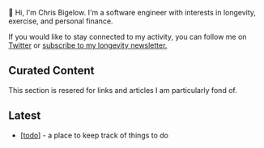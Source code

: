 👋 Hi, I'm Chris Bigelow. I'm a software engineer with interests in longevity, exercise, and personal finance.

If you would like to stay connected to my activity, you can follow me on [Twitter](https://twitter.com/chbigelow) or [subscribe to my longevity newsletter.](pareto.substack.com)

## Curated Content

This section is resered for links and articles I am particularly fond of.


## Latest
- [[todo]] - a place to keep track of things to do

[//begin]: # "Autogenerated link references for markdown compatibility"
[todo]: todo "Public Todo"
[//end]: # "Autogenerated link references"
